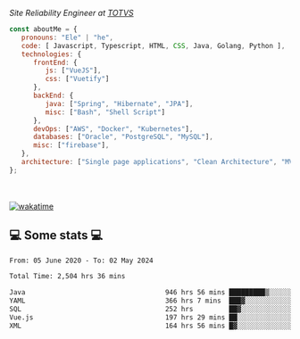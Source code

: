 <p><em>Site Reliability Engineer at <a href="https://www.totvs.com/">TOTVS</a></br>
</em></p>


```javascript
const aboutMe = {
   pronouns: "Ele" | "he",
   code: [ Javascript, Typescript, HTML, CSS, Java, Golang, Python ],
   technologies: {
      frontEnd: {
         js: ["VueJS"],
         css: ["Vuetify"]
      },
      backEnd: {
         java: ["Spring", "Hibernate", "JPA"],
         misc: ["Bash", "Shell Script"]
      },
      devOps: ["AWS", "Docker", "Kubernetes"],
      databases: ["Oracle", "PostgreSQL", "MySQL"],
      misc: ["firebase"],
   },
   architecture: ["Single page applications", "Clean Architecture", "MVC", "Microservices"],
};
```
</br></br>
[![wakatime](https://wakatime.com/badge/user/a3a8ed06-d304-4d6b-bc86-4adc418cdea7.svg)](https://wakatime.com/@a3a8ed06-d304-4d6b-bc86-4adc418cdea7)
<h2>💻 Some stats 💻</h2>

<!--START_SECTION:waka-->

```txt
From: 05 June 2020 - To: 02 May 2024

Total Time: 2,504 hrs 36 mins

Java                                   946 hrs 56 mins █████████▒░░░░░░░░░░░░░░░   37.81 %
YAML                                   366 hrs 7 mins  ███▓░░░░░░░░░░░░░░░░░░░░░   14.62 %
SQL                                    252 hrs         ██▓░░░░░░░░░░░░░░░░░░░░░░   10.06 %
Vue.js                                 197 hrs 29 mins ██░░░░░░░░░░░░░░░░░░░░░░░   07.88 %
XML                                    164 hrs 56 mins █▓░░░░░░░░░░░░░░░░░░░░░░░   06.59 %
```

<!--END_SECTION:waka-->
